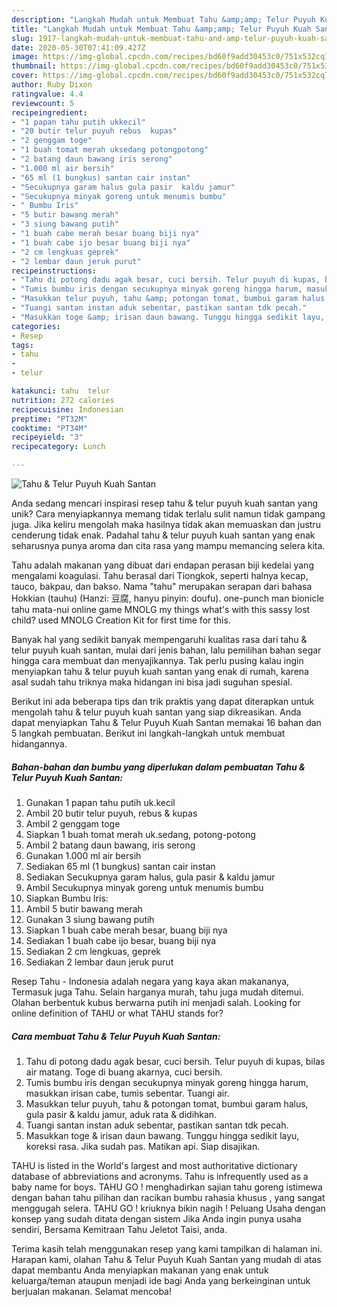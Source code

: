 ```yaml
---
description: "Langkah Mudah untuk Membuat Tahu &amp;amp; Telur Puyuh Kuah Santan Anti Gagal"
title: "Langkah Mudah untuk Membuat Tahu &amp;amp; Telur Puyuh Kuah Santan Anti Gagal"
slug: 1917-langkah-mudah-untuk-membuat-tahu-and-amp-telur-puyuh-kuah-santan-anti-gagal
date: 2020-05-30T07:41:09.427Z
image: https://img-global.cpcdn.com/recipes/bd60f9add30453c0/751x532cq70/tahu-telur-puyuh-kuah-santan-foto-resep-utama.jpg
thumbnail: https://img-global.cpcdn.com/recipes/bd60f9add30453c0/751x532cq70/tahu-telur-puyuh-kuah-santan-foto-resep-utama.jpg
cover: https://img-global.cpcdn.com/recipes/bd60f9add30453c0/751x532cq70/tahu-telur-puyuh-kuah-santan-foto-resep-utama.jpg
author: Ruby Dixon
ratingvalue: 4.4
reviewcount: 5
recipeingredient:
- "1 papan tahu putih ukkecil"
- "20 butir telur puyuh rebus  kupas"
- "2 genggam toge"
- "1 buah tomat merah uksedang potongpotong"
- "2 batang daun bawang iris serong"
- "1.000 ml air bersih"
- "65 ml (1 bungkus) santan cair instan"
- "Secukupnya garam halus gula pasir  kaldu jamur"
- "Secukupnya minyak goreng untuk menumis bumbu"
- " Bumbu Iris"
- "5 butir bawang merah"
- "3 siung bawang putih"
- "1 buah cabe merah besar buang biji nya"
- "1 buah cabe ijo besar buang biji nya"
- "2 cm lengkuas geprek"
- "2 lembar daun jeruk purut"
recipeinstructions:
- "Tahu di potong dadu agak besar, cuci bersih. Telur puyuh di kupas, bilas air matang. Toge di buang akarnya, cuci bersih."
- "Tumis bumbu iris dengan secukupnya minyak goreng hingga harum, masukkan irisan cabe, tumis sebentar. Tuangi air."
- "Masukkan telur puyuh, tahu &amp; potongan tomat, bumbui garam halus, gula pasir &amp; kaldu jamur, aduk rata &amp; didihkan."
- "Tuangi santan instan aduk sebentar, pastikan santan tdk pecah."
- "Masukkan toge &amp; irisan daun bawang. Tunggu hingga sedikit layu, koreksi rasa. Jika sudah pas. Matikan api. Siap disajikan."
categories:
- Resep
tags:
- tahu
- 
- telur

katakunci: tahu  telur 
nutrition: 272 calories
recipecuisine: Indonesian
preptime: "PT32M"
cooktime: "PT34M"
recipeyield: "3"
recipecategory: Lunch

---
```



![Tahu &amp; Telur Puyuh Kuah Santan](https://img-global.cpcdn.com/recipes/bd60f9add30453c0/751x532cq70/tahu-telur-puyuh-kuah-santan-foto-resep-utama.jpg)

Anda sedang mencari inspirasi resep tahu &amp; telur puyuh kuah santan yang unik? Cara menyiapkannya memang tidak terlalu sulit namun tidak gampang juga. Jika keliru mengolah maka hasilnya tidak akan memuaskan dan justru cenderung tidak enak. Padahal tahu &amp; telur puyuh kuah santan yang enak seharusnya punya aroma dan cita rasa yang mampu memancing selera kita.

Tahu adalah makanan yang dibuat dari endapan perasan biji kedelai yang mengalami koagulasi. Tahu berasal dari Tiongkok, seperti halnya kecap, tauco, bakpau, dan bakso. Nama &#34;tahu&#34; merupakan serapan dari bahasa Hokkian (tauhu) (Hanzi: 豆腐, hanyu pinyin: doufu). one-punch man bionicle tahu mata-nui online game MNOLG my things what&#39;s with this sassy lost child? used MNOLG Creation Kit for first time for this.

Banyak hal yang sedikit banyak mempengaruhi kualitas rasa dari tahu &amp; telur puyuh kuah santan, mulai dari jenis bahan, lalu pemilihan bahan segar hingga cara membuat dan menyajikannya. Tak perlu pusing kalau ingin menyiapkan tahu &amp; telur puyuh kuah santan yang enak di rumah, karena asal sudah tahu triknya maka hidangan ini bisa jadi suguhan spesial.


Berikut ini ada beberapa tips dan trik praktis yang dapat diterapkan untuk mengolah tahu &amp; telur puyuh kuah santan yang siap dikreasikan. Anda dapat menyiapkan Tahu &amp; Telur Puyuh Kuah Santan memakai 16 bahan dan 5 langkah pembuatan. Berikut ini langkah-langkah untuk membuat hidangannya.

<!--inarticleads1-->

##### Bahan-bahan dan bumbu yang diperlukan dalam pembuatan Tahu &amp; Telur Puyuh Kuah Santan:

1. Gunakan 1 papan tahu putih uk.kecil
1. Ambil 20 butir telur puyuh, rebus &amp; kupas
1. Ambil 2 genggam toge
1. Siapkan 1 buah tomat merah uk.sedang, potong-potong
1. Ambil 2 batang daun bawang, iris serong
1. Gunakan 1.000 ml air bersih
1. Sediakan 65 ml (1 bungkus) santan cair instan
1. Sediakan Secukupnya garam halus, gula pasir &amp; kaldu jamur
1. Ambil Secukupnya minyak goreng untuk menumis bumbu
1. Siapkan  Bumbu Iris:
1. Ambil 5 butir bawang merah
1. Gunakan 3 siung bawang putih
1. Siapkan 1 buah cabe merah besar, buang biji nya
1. Sediakan 1 buah cabe ijo besar, buang biji nya
1. Sediakan 2 cm lengkuas, geprek
1. Sediakan 2 lembar daun jeruk purut


Resep Tahu - Indonesia adalah negara yang kaya akan makananya, Termasuk juga Tahu. Selain harganya murah, tahu juga mudah ditemui. Olahan berbentuk kubus berwarna putih ini menjadi salah. Looking for online definition of TAHU or what TAHU stands for? 

<!--inarticleads2-->

##### Cara membuat Tahu &amp; Telur Puyuh Kuah Santan:

1. Tahu di potong dadu agak besar, cuci bersih. Telur puyuh di kupas, bilas air matang. Toge di buang akarnya, cuci bersih.
1. Tumis bumbu iris dengan secukupnya minyak goreng hingga harum, masukkan irisan cabe, tumis sebentar. Tuangi air.
1. Masukkan telur puyuh, tahu &amp; potongan tomat, bumbui garam halus, gula pasir &amp; kaldu jamur, aduk rata &amp; didihkan.
1. Tuangi santan instan aduk sebentar, pastikan santan tdk pecah.
1. Masukkan toge &amp; irisan daun bawang. Tunggu hingga sedikit layu, koreksi rasa. Jika sudah pas. Matikan api. Siap disajikan.


TAHU is listed in the World&#39;s largest and most authoritative dictionary database of abbreviations and acronyms. Tahu is infrequently used as a baby name for boys. TAHU GO ! menghadirkan sajian tahu goreng istimewa dengan bahan tahu pilihan dan racikan bumbu rahasia khusus , yang sangat menggugah selera. TAHU GO ! kriuknya bikin nagih ! Peluang Usaha dengan konsep yang sudah ditata dengan sistem Jika Anda ingin punya usaha sendiri, Bersama Kemitraan Tahu Jeletot Taisi, anda. 

Terima kasih telah menggunakan resep yang kami tampilkan di halaman ini. Harapan kami, olahan Tahu &amp; Telur Puyuh Kuah Santan yang mudah di atas dapat membantu Anda menyiapkan makanan yang enak untuk keluarga/teman ataupun menjadi ide bagi Anda yang berkeinginan untuk berjualan makanan. Selamat mencoba!
